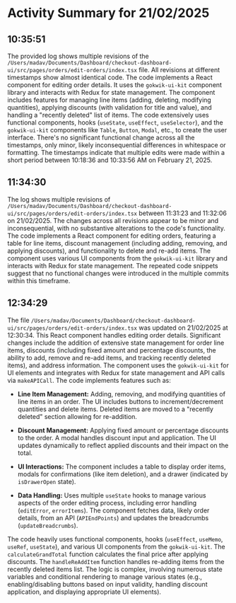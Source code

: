# Activity Summary for 21/02/2025

## 10:35:51
The provided log shows multiple revisions of the `/Users/madav/Documents/Dashboard/checkout-dashboard-ui/src/pages/orders/edit-orders/index.tsx` file.  All revisions at different timestamps show almost identical code. The code implements a React component for editing order details.  It uses the `gokwik-ui-kit` component library and interacts with Redux for state management. The component includes features for managing line items (adding, deleting, modifying quantities), applying discounts (with validation for title and value), and handling a "recently deleted" list of items.  The code extensively uses functional components, hooks (`useState`, `useEffect`, `useSelector`), and the `gokwik-ui-kit` components like `Table`, `Button`, `Modal`, etc., to create the user interface.  There's no significant functional change across all the timestamps, only minor, likely inconsequential differences in whitespace or formatting. The timestamps indicate that multiple edits were made within a short period between 10:18:36 and 10:33:56 AM on February 21, 2025.


## 11:34:30
The log shows multiple revisions of `/Users/madav/Documents/Dashboard/checkout-dashboard-ui/src/pages/orders/edit-orders/index.tsx` between 11:31:23 and 11:32:06 on 21/02/2025.  The changes across all revisions appear to be minor and inconsequential, with no substantive alterations to the code's functionality.  The code implements a React component for editing orders, featuring a table for line items, discount management (including adding, removing, and applying discounts), and functionality to delete and re-add items.  The component uses various UI components from the `gokwik-ui-kit` library and interacts with Redux for state management.  The repeated code snippets suggest that no functional changes were introduced in the multiple commits within this timeframe.


## 12:34:29
The file `/Users/madav/Documents/Dashboard/checkout-dashboard-ui/src/pages/orders/edit-orders/index.tsx` was updated on 21/02/2025 at 12:30:34.  This React component handles editing order details.  Significant changes include the addition of extensive state management for order line items, discounts (including fixed amount and percentage discounts,  the ability to add, remove and re-add items, and tracking recently deleted items), and address information. The component uses the `gokwik-ui-kit` for UI elements and integrates with Redux for state management and API calls via `makeAPICall`.  The code implements features such as:

* **Line Item Management:**  Adding, removing, and modifying quantities of line items in an order.  The UI includes buttons to increment/decrement quantities and delete items.  Deleted items are moved to a "recently deleted" section allowing for re-addition.

* **Discount Management:** Applying fixed amount or percentage discounts to the order. A modal handles discount input and application. The UI updates dynamically to reflect applied discounts and their impact on the total.

* **UI Interactions:** The component includes a table to display order items, modals for confirmations (like item deletion), and a drawer (indicated by `isDrawerOpen` state).

* **Data Handling:** Uses multiple `useState` hooks to manage various aspects of the order editing process, including error handling (`editError`, `errorItems`).  The component fetches data, likely order details, from an API (`APIEndPoints`) and updates the breadcrumbs (`updateBreadcrumbs`).

The code heavily uses functional components, hooks (`useEffect`, `useMemo`, `useRef`, `useState`), and various UI components from the `gokwik-ui-kit`. The `calculateGrandTotal` function calculates the final price after applying discounts.  The `handleReAddItem` function handles re-adding items from the recently deleted items list.  The logic is complex, involving numerous state variables and conditional rendering to manage various states (e.g., enabling/disabling buttons based on input validity, handling discount application, and displaying appropriate UI elements).
